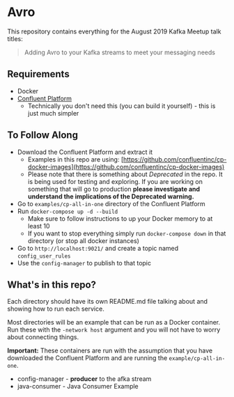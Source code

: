 # Avro 
This repository contains everything for the August 2019 Kafka Meetup talk titles:
> Adding Avro to your Kafka streams to meet your messaging needs

## Requirements
* Docker
* [Confluent Platform](https://www.confluent.io/download/)
	* Technically you don't need this (you can build it yourself) - this is just much simpler

## To Follow Along
* Download the Confluent Platform and extract it
  * Examples in this repo are using: [https://github.com/confluentinc/cp-docker-images](https://github.com/confluentinc/cp-docker-images)
  * Please note that there is something about *Deprecated* in the repo.  It is being used for testing and exploring.  If you are working on something that will go to production **please investigate and understand the implications of the Deprecated warning.**
* Go to `examples/cp-all-in-one` directory  of the Confluent Platform
* Run `docker-compose up -d --build`
	* Make sure to follow instructions to up your Docker memory to at least 10
	* If you want to stop everything simply run `docker-compose down` in that directory (or stop all docker instances)
* Go to `http://localhost:9021/` and create a topic named `config_user_rules`
* Use the `config-manager` to publish to that topic

## What's in this repo?
Each directory should have its own README.md file talking about and showing how to run each service.

Most directories will be an example that can be run as a Docker container.  Run these with the `-network host` argument and you will not have to worry about connecting things.

**Important:** These containers are run with the assumption that you have downloaded the Confluent Platform and are running the `example/cp-all-in-one`.

* config-manager - **producer** to the afka stream
* java-consumer - Java Consumer Example